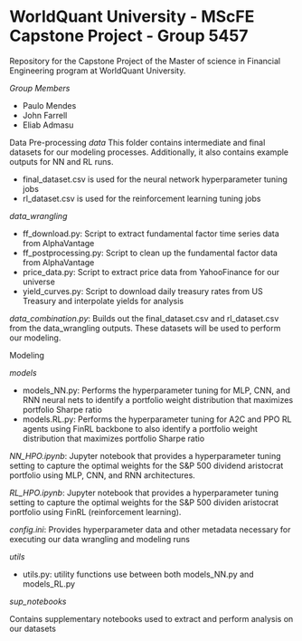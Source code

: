 # WorldQuant University - MScFE Capstone Project - Group 5457

Repository for the Capstone Project of the Master of science in Financial Engineering program at WorldQuant University.

*Group Members*
- Paulo Mendes
- John Farrell
- Eliab Admasu

Data Pre-processing
_data_
This folder contains intermediate and final datasets for our modeling processes. Additionally, it also contains example outputs for NN and RL runs.
- final_dataset.csv is used for the neural network hyperparameter tuning jobs
- rl_dataset.csv is used for the reinforcement learning tuning jobs


_data_wrangling_
- ff_download.py: Script to extract fundamental factor time series data from AlphaVantage
- ff_postprocessing.py: Script to clean up the fundamental factor data from AlphaVantage
- price_data.py: Script to extract price data from YahooFinance for our universe
- yield_curves.py: Script to download daily treasury rates from US Treasury and interpolate yields for analysis

_data_combination.py_: Builds out the final_dataset.csv and rl_dataset.csv from the data_wrangling outputs. These datasets will be used to perform our modeling.

Modeling

_models_
- models_NN.py: Performs the hyperparameter tuning for MLP, CNN, and RNN neural nets to identify a portfolio weight distribution that maximizes portfolio Sharpe ratio
- models.RL.py: Performs the hyperparameter tuning for A2C and PPO RL agents using FinRL backbone to also identify a portfolio weight distribution that maximizes portfolio Sharpe ratio

_NN_HPO.ipynb_: Jupyter notebook that provides a hyperparameter tuning setting to capture the optimal weights for the S&P 500 dividend aristocrat portfolio using MLP, CNN, and RNN architectures.

_RL_HPO.ipynb_: Jupyter notebook that provides a hyperparameter tuning setting to capture the optimal weights for the S&P 500 dividen aristocrat portfolio using FinRL (reinforcement learning).

_config.ini_: Provides hyperparameter data and other metadata necessary for executing our data wrangling and modeling runs

_utils_
- utils.py: utility functions use between both models_NN.py and models_RL.py

_sup_notebooks_

Contains supplementary notebooks used to extract and perform analysis on our datasets
